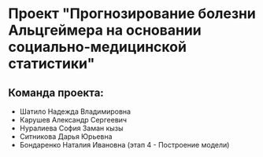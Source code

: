 # Проект "Прогнозирование болезни Альцгеймера на основании социально-медицинской статистики"

## Команда проекта:
- Шатило Надежда Владимировна  
- Карушев Александр Сергеевич  
- Нуралиева София Заман кызы  
- Ситникова Дарья Юрьевна  
- Бондаренко Наталия Ивановна (этап 4 - Построение модели)  
